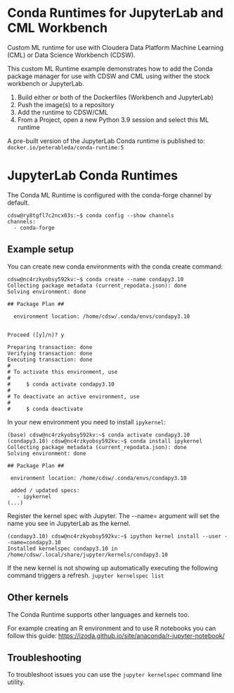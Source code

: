 # Conda Runtimes for JupyterLab and CML Workbench
Custom ML runtime for use with Cloudera Data Platform Machine Learning (CML) or Data Science Workbench (CDSW).

This custom ML Runtime example demonstrates how to add the Conda package manager for use with CDSW and CML using wither the stock workbench or JupyterLab.

1. Build either or both of the Dockerfiles (Workbench and JupyterLab)
2. Push the image(s) to a repository
3. Add the runtime to CDSW/CML
4. From a Project, open a new Python 3.9 session and select this ML runtime

A pre-built version of the JupyterLab Conda runtime is published to:
`docker.io/peterableda/conda-runtime:5`



# JupyterLab Conda Runtimes
The Conda ML Runtime is configured with the conda-forge channel by default.
```
cdsw@ry8tgfl7c2ncx03s:~$ conda config --show channels
channels:
  - conda-forge
```

## Example setup
You can create new conda environments with the conda create command:
```
cdsw@nc4rzkyobsy592kv:~$ conda create --name condapy3.10
Collecting package metadata (current_repodata.json): done
Solving environment: done

## Package Plan ##

  environment location: /home/cdsw/.conda/envs/condapy3.10


Proceed ([y]/n)? y

Preparing transaction: done
Verifying transaction: done
Executing transaction: done
#
# To activate this environment, use
#
#     $ conda activate condapy3.10
#
# To deactivate an active environment, use
#
#     $ conda deactivate
```

In your new environment you need to install `ipykernel`:
 ```
(base) cdsw@nc4rzkyobsy592kv:~$ conda activate condapy3.10
(condapy3.10) cdsw@nc4rzkyobsy592kv:~$ conda install ipykernel
Collecting package metadata (current_repodata.json): done
Solving environment: done

## Package Plan ##

  environment location: /home/cdsw/.conda/envs/condapy3.10

  added / updated specs:
    - ipykernel
(...)
```

Register the kernel spec with Jupyter. The --name= argument will set the name you see in JupyterLab  as the kernel.

```
(condapy3.10) cdsw@nc4rzkyobsy592kv:~$ ipython kernel install --user --name=condapy3.10
Installed kernelspec condapy3.10 in /home/cdsw/.local/share/jupyter/kernels/condapy3.10
```

If the new kernel is not showing up automatically executing the following command triggers a refresh.
```jupyter kernelspec list```

## Other kernels
The Conda Runtime supports other languages and kernels too.

For example creating an R environment and to use R notebooks you can follow this guide:
https://izoda.github.io/site/anaconda/r-jupyter-notebook/

## Troubleshooting
To troubleshoot issues you can use the `jupyter kernelspec` command line utility.
